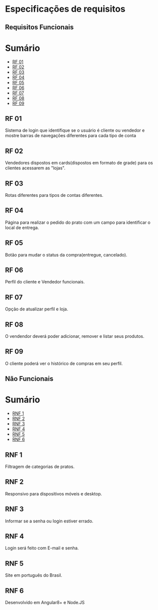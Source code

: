 ﻿
# Especificações de requisitos

## Requisitos Funcionais

# Sumário

- [RF 01](#rf-01)
- [RF 02](#rf-02)
- [RF 03](#rf-03)
- [RF 04](#rf-04)
- [RF 05](#rf-05)
- [RF 06](#rf-06)
- [RF 07](#rf-07)
- [RF 08](#rf-08)
- [RF 09](#rf-09)

## RF 01

  Sistema de login que identifique se o usuário é cliente ou vendedor e mostre barras de navegações diferentes para cada tipo de conta

## RF 02

  Vendedores dispostos em cards(dispostos em formato de grade) para os clientes acessarem as "lojas".
## RF 03

  Rotas diferentes para tipos de contas diferentes.

## RF 04

  Página para realizar o pedido do prato com um campo para identificar o local de entrega.

## RF 05

  Botão para mudar o status da compra(entregue, cancelado).

## RF 06

  Perfil do cliente e Vendedor funcionais.  

## RF 07 

  Opção de atualizar perfil e loja.

## RF 08
  
  O vendendor deverá poder adicionar, remover e listar seus produtos.	

## RF 09 

  O cliente poderá ver o histórico de compras em seu perfil.

## Não Funcionais

# Sumário

- [RNF 1](#rnf-1)
- [RNF 2](#rnf-2)
- [RNF 3](#rnf-3)
- [RNF 4](#rnf-4)
- [RNF 5](#rnf-5)
- [RNF 6](#rnf-6)


## RNF 1

 Filtragem de categorias de pratos.

## RNF 2

 Responsivo para dispositivos móveis e desktop.

## RNF 3

 Informar se a senha ou login estiver errado.

## RNF 4

  Login será feito com E-mail e senha.

## RNF 5

  Site em português do Brasil.

## RNF 6

  Desenvolvido em Angular8+ e Node.JS
